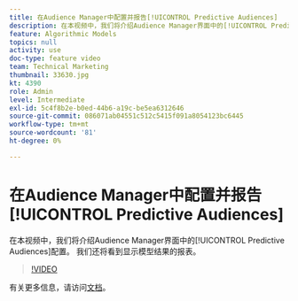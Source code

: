 ```yaml
---
title: 在Audience Manager中配置并报告[!UICONTROL Predictive Audiences]
description: 在本视频中，我们将介绍Audience Manager界面中的[!UICONTROL Predictive Audiences]配置。 我们还将看到显示模型结果的报表。
feature: Algorithmic Models
topics: null
activity: use
doc-type: feature video
team: Technical Marketing
thumbnail: 33630.jpg
kt: 4390
role: Admin
level: Intermediate
exl-id: 5c4f8b2e-b0ed-44b6-a19c-be5ea6312646
source-git-commit: 086071ab04551c512c5415f091a8054123bc6445
workflow-type: tm+mt
source-wordcount: '81'
ht-degree: 0%

---
```


# 在Audience Manager中配置并报告[!UICONTROL Predictive Audiences]

在本视频中，我们将介绍Audience Manager界面中的[!UICONTROL Predictive Audiences]配置。 我们还将看到显示模型结果的报表。

>[!VIDEO](https://video.tv.adobe.com/v/33630/?quality=12)

有关更多信息，请访问[文档](https://experienceleague.adobe.com/docs/audience-manager/user-guide/features/algorithmic-models/predictive-audiences/predictive-audiences.html)。
